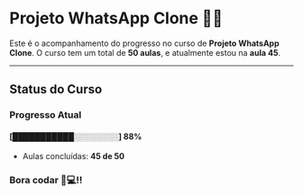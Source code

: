 # **Projeto WhatsApp Clone** 📱📞

Este é o acompanhamento do progresso no curso de **Projeto WhatsApp Clone**. 
O curso tem um total de **50 aulas**, e atualmente estou na **aula 45**.

---

## **Status do Curso**

### Progresso Atual  
#### [███████████░░░░░░░░] **88%**  
- Aulas concluídas: **45 de 50**  

### Bora codar 🚀💻!!


